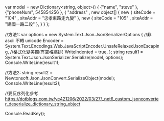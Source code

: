 var model = new Dictionary<string, object>()
{
    {"name", "steve" },
    {"phoneNum", 545854256 },
    { "address" , new object[] {
                       new { siteCode = "104" , siteAddr = "忠孝東路走九變" },
                       new { siteCode = "105" , siteAddr = "建國一路二段" },
                  } 
    }
};

//方法1:
var options = new System.Text.Json.JsonSerializerOptions
{
    //非 ascii 不轉 unicode
    Encoder = System.Text.Encodings.Web.JavaScriptEncoder.UnsafeRelaxedJsonEscaping, 
    //格式化變美觀(有空格縮排)
    WriteIndented = true,
};
string result1 = System.Text.Json.JsonSerializer.Serialize(model, options);
Console.WriteLine(result1);


//方法2:
string result2 = Newtonsoft.Json.JsonConvert.SerializeObject(model);
Console.WriteLine(result2);

//要反序列化參考 https://dotblogs.com.tw/yc421206/2022/03/27/_net6_custom_jsonconverter_deserialize_dictionary_string_object

Console.ReadKey();

